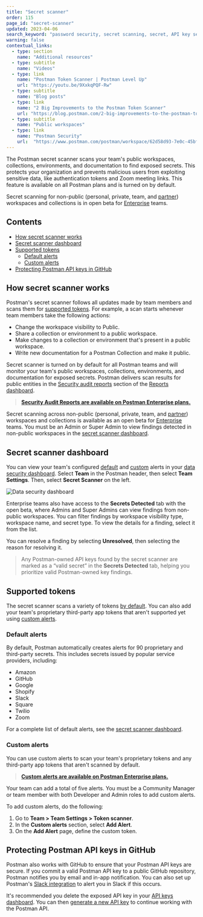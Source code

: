 ```yaml
---
title: "Secret scanner"
order: 115
page_id: "secret-scanner"
updated: 2023-04-06
search_keyword: "password security, secret scanning, secret, API key security"
warning: false
contextual_links:
  - type: section
    name: "Additional resources"
  - type: subtitle
    name: "Videos"
  - type: link
    name: "Postman Token Scanner | Postman Level Up"
    url: "https://youtu.be/9XxkqPQF-Rw"
  - type: subtitle
    name: "Blog posts"
  - type: link
    name: "2 Big Improvements to the Postman Token Scanner"
    url: "https://blog.postman.com/2-big-improvements-to-the-postman-token-scanner/"
  - type: subtitle
    name: "Public workspaces"
  - type: link
    name: "Postman Security"
    url:  "https://www.postman.com/postman/workspace/62d58d93-7e0c-45bf-9daa-cc8e531fc344"
---
```


The Postman secret scanner scans your team's public workspaces, collections, environments, and documentation to find exposed secrets. This protects your organization and prevents malicious users from exploiting sensitive data, like authentication tokens and Zoom meeting links. This feature is available on all Postman plans and is turned on by default.

Secret scanning for non-public (personal, private, team, and [partner](https://learning.postman.com/docs/collaborating-in-postman/using-workspaces/partner-workspaces/)) workspaces and collections is in open beta for [Enterprise](/docs/administration/about-postman-enterprise/) teams.

## Contents

* [How secret scanner works](#how-secret-scanner-works)
* [Secret scanner dashboard](#secret-scanner-dashboard)
* [Supported tokens](#supported-tokens)
    * [Default alerts](#default-alerts)
    * [Custom alerts](#custom-alerts)
* [Protecting Postman API keys in GitHub](#protecting-postman-api-keys-in-github)

## How secret scanner works

Postman's secret scanner follows all updates made by team members and scans them for [supported tokens](#supported-tokens). For example, a scan starts whenever team members take the following actions:

* Change the workspace visibility to Public.
* Share a collection or environment to a public workspace.
* Make changes to a collection or environment that's present in a public workspace.
* Write new documentation for a Postman Collection and make it public.

Secret scanner is turned on by default for all Postman teams and will monitor your team's public workspaces, collections, environments, and documentation for exposed secrets. Postman delivers scan results for public entities in the [Security audit reports](/docs/reports/security-audit-reports/) section of the [Reports dashboard](/docs/reports/reports-overview/).

> **[Security Audit Reports are available on Postman Enterprise plans.](https://www.postman.com/pricing/)**

Secret scanning across non-public (personal, private, team, and [partner](https://learning.postman.com/docs/collaborating-in-postman/using-workspaces/partner-workspaces/)) workspaces and collections is available as an open beta for [Enterprise](/docs/administration/about-postman-enterprise/) teams. You must be an Admin or Super Admin to view findings detected in non-public workspaces in the [secret scanner dashboard](#secret-scanner-dashboard).

## Secret scanner dashboard

You can view your team's configured [default](#default-alerts) and [custom](#custom-alerts) alerts in your [data security dashboard](https://go.postman.co/settings/team/token-scanner). Select **Team** in the Postman header, then select **Team Settings**. Then, select **Secret Scanner** on the left.

<img alt="Data security dashboard" src="https://assets.postman.com/postman-docs/data-security-dashboard.jpg"/>
<!-- change to configure alerts view -->

Enterprise teams also have access to the **Secrets Detected** tab with the open beta, where Admins and Super Admins can view findings from non-public workspaces. You can filter findings by workspace visibility type, workspace name, and secret type. To view the details for a finding, select it from the list.

<!-- screenshot resolving -->

You can resolve a finding by selecting **Unresolved**, then selecting the reason for resolving it.

> Any Postman-owned API keys found by the secret scanner are marked as a “valid secret” in the **Secrets Detected** tab, helping you prioritize valid Postman-owned key findings.

## Supported tokens

The secret scanner scans a variety of tokens [by default](#default-alerts). You can also add your team's proprietary third-party app tokens that aren't supported yet using [custom alerts](#custom-alerts).

### Default alerts

By default, Postman automatically creates alerts for 90 proprietary and third-party secrets. This includes secrets issued by popular service providers, including:

* Amazon
* GitHub
* Google
* Shopify
* Slack
* Square
* Twilio
* Zoom

For a complete list of default alerts, see the [secret scanner dashboard](#secret-scanner-dashboard).

### Custom alerts

You can use custom alerts to scan your team's proprietary tokens and any third-party app tokens that aren't scanned by default.

> **[Custom alerts are available on Postman Enterprise plans.](https://www.postman.com/pricing/)**

Your team can add a total of five alerts. You must be a Community Manager or team member with both Developer and Admin roles to add custom alerts.

To add custom alerts, do the following:

1. Go to **Team > Team Settings > Token scanner**.
2. In the **Custom alerts** section, select **Add Alert**.
3. On the **Add Alert** page, define the custom token.

## Protecting Postman API keys in GitHub

Postman also works with GitHub to ensure that your Postman API keys are secure. If you commit a valid Postman API key to a public GitHub repository, Postman notifies you by email and in-app notification. You can also set up Postman's [Slack integration](/docs/integrations/available-integrations/slack/) to alert you in Slack if this occurs.

It's recommended you delete the exposed API key in your [API keys dashboard](https://go.postman.co/settings/me/api-keys). You can then [generate a new API key](/docs/developer/intro-api/#generating-a-postman-api-key) to continue working with the Postman API.
